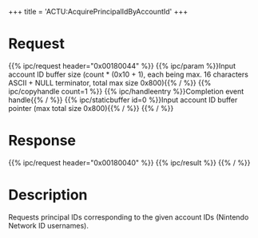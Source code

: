 +++
title = 'ACTU:AcquirePrincipalIdByAccountId'
+++

# Request

{{% ipc/request header="0x00180044" %}}
{{% ipc/param %}}Input account ID buffer size (count \* (0x10 + 1), each being max. 16 characters ASCII + NULL terminator, total max size 0x800){{% / %}}
{{% ipc/copyhandle count=1 %}}
{{% ipc/handleentry %}}Completion event handle{{% / %}}
{{% ipc/staticbuffer id=0 %}}Input account ID buffer pointer (max total size 0x800){{% / %}}
{{% / %}}

# Response

{{% ipc/request header="0x00180040" %}}
{{% ipc/result %}}
{{% / %}}

# Description

Requests principal IDs corresponding to the given account IDs (Nintendo Network ID usernames).
